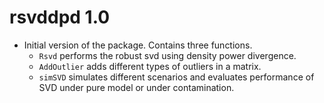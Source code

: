 # rsvddpd 1.0

* Initial version of the package. Contains three functions.
    - `Rsvd` performs the robust svd using density power divergence.
    - `AddOutlier` adds different types of outliers in a matrix.
    - `simSVD` simulates different scenarios and evaluates performance of SVD under pure model or under contamination.
